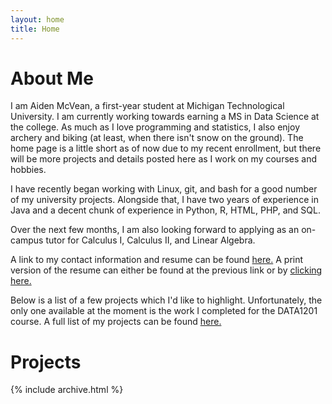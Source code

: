 ```yaml
---
layout: home
title: Home
---
```


# About Me

I am Aiden McVean, a first-year student at Michigan Technological University. I am currently working towards earning a MS in Data Science at the college. As much as I love programming and statistics, I also enjoy archery and biking (at least, when there isn't snow on the ground).
The home page is a little short as of now due to my recent enrollment, but there will be more projects and details posted here as I work on my courses and hobbies.

I have recently began working with Linux, git, and bash for a good number of my university projects. Alongside that, I have two years of experience in Java and a decent chunk of experience in Python, R, HTML, PHP, and SQL.

Over the next few months, I am also looking forward to applying as an on-campus tutor for Calculus I, Calculus II, and Linear Algebra.

A link to my contact information and resume can be found [here.](resume) A print version of the resume can either be found at the previous link or by [clicking here.](assets/files/resume.pdf)

Below is a list of a few projects which I'd like to highlight. Unfortunately, the only one available at the moment is the work I completed for the DATA1201 course. A full list of my projects can be found [here.](posts)

# Projects

{% include archive.html %}
